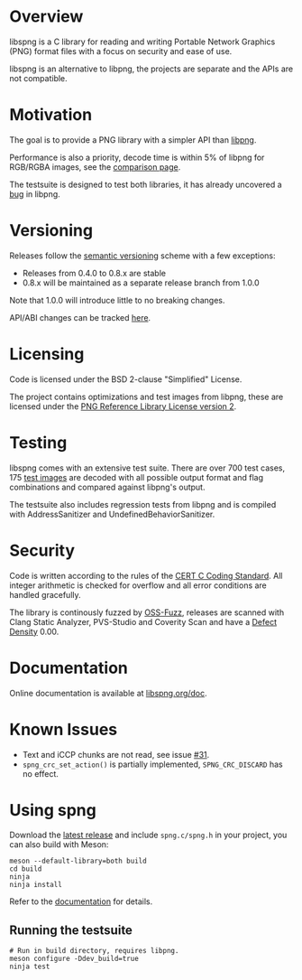 # Overview

libspng is a C library for reading and writing Portable Network Graphics (PNG) 
format files with a focus on security and ease of use.

libspng is an alternative to libpng, the projects are separate and the APIs are
not compatible.

# Motivation 

The goal is to provide a PNG library with a simpler API than [libpng](https://github.com/glennrp/libpng/blob/libpng16/png.h).

Performance is also a priority, decode time is within 5% of libpng for RGB/RGBA images, see the [comparison page](https://libspng.org/comparison).

The testsuite is designed to test both libraries, it has already uncovered a [bug](https://sourceforge.net/p/libpng/bugs/282/) in libpng.

# Versioning

Releases follow the [semantic versioning](https://semver.org/) scheme with a few exceptions:

* Releases from 0.4.0 to 0.8.x are stable
* 0.8.x will be maintained as a separate release branch from 1.0.0

Note that 1.0.0 will introduce little to no breaking changes.

API/ABI changes can be tracked [here](https://abi-laboratory.pro/index.php?view=timeline&l=libspng).

# Licensing

Code is licensed under the BSD 2-clause "Simplified" License.

The project contains optimizations and test images from libpng, these are licensed under the
[PNG Reference Library License version 2](http://www.libpng.org/pub/png/src/libpng-LICENSE.txt).

# Testing

libspng comes with an extensive test suite. There are over 700 test cases, 
175 [test images](http://www.schaik.com/pngsuite/) are decoded with all possible 
output format and flag combinations and compared against libpng's output.

The testsuite also includes regression tests from libpng and is compiled with 
AddressSanitizer and UndefinedBehaviorSanitizer.

# Security

Code is written according to the rules of the 
[CERT C Coding Standard](https://wiki.sei.cmu.edu/confluence/display/c/SEI+CERT+C+Coding+Standard).
All integer arithmetic is checked for overflow and all error conditions are handled gracefully.

The library is continously fuzzed by [OSS-Fuzz](https://github.com/google/oss-fuzz), 
releases are scanned with Clang Static Analyzer, PVS-Studio and Coverity Scan
and have a [Defect Density](https://scan.coverity.com/projects/randy408-libspng) 0.00.

# Documentation

Online documentation is available at [libspng.org/doc](https://libspng.org/doc).

# Known Issues

* Text and iCCP chunks are not read, see issue [#31](https://gitlab.com/randy408/libspng/issues/31).
* `spng_crc_set_action()` is partially implemented, `SPNG_CRC_DISCARD` has no effect.

# Using spng

Download the [latest release](https://libspng.org/download) and include `spng.c/spng.h` in your project,
you can also build with Meson:

```
meson --default-library=both build
cd build
ninja
ninja install
```

Refer to the [documentation](https://libspng.org/doc) for details.

## Running the testsuite

```
# Run in build directory, requires libpng.
meson configure -Ddev_build=true
ninja test
```